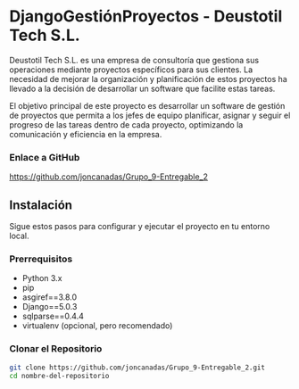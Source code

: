 # DjangoGestiónProyectos - Deustotil Tech S.L.

Deustotil Tech S.L. es una empresa de consultoría que gestiona sus operaciones mediante proyectos específicos para sus clientes. La necesidad de mejorar la organización y planificación de estos proyectos ha llevado a la decisión de desarrollar un software que facilite estas tareas.

El objetivo principal de este proyecto es desarrollar un software de gestión de proyectos que permita a los jefes de equipo planificar, asignar y seguir el progreso de las tareas dentro de cada proyecto, optimizando la comunicación y eficiencia en la empresa.


### Enlace a GitHub

https://github.com/joncanadas/Grupo_9-Entregable_2

## Instalación

Sigue estos pasos para configurar y ejecutar el proyecto en tu entorno local.

### Prerrequisitos

- Python 3.x
- pip
- asgiref==3.8.0
- Django==5.0.3
- sqlparse==0.4.4
- virtualenv (opcional, pero recomendado)

### Clonar el Repositorio

```bash
git clone https://github.com/joncanadas/Grupo_9-Entregable_2.git
cd nombre-del-repositorio
